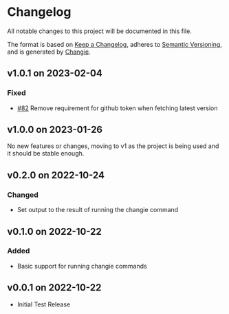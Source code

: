 # Changelog
All notable changes to this project will be documented in this file.

The format is based on [Keep a Changelog](https://keepachangelog.com/en/1.0.0/),
adheres to [Semantic Versioning](https://semver.org/spec/v2.0.0.html),
and is generated by [Changie](https://github.com/miniscruff/changie).

## v1.0.1 on 2023-02-04

### Fixed

* [#82](https://github.com/miniscruff/changie-action/issues/82) Remove requirement for github token when fetching latest version

## v1.0.0 on 2023-01-26

No new features or changes, moving to v1 as the project is being used and
it should be stable enough.

## v0.2.0 on 2022-10-24

### Changed

* Set output to the result of running the changie command

## v0.1.0 on 2022-10-22

### Added

* Basic support for running changie commands

## v0.0.1 on 2022-10-22

* Initial Test Release

